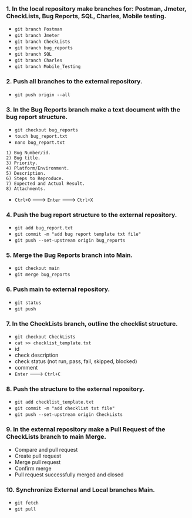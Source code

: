 ### 1. In the local repository make branches for: Postman, Jmeter, CheckLists, Bug Reports, SQL, Charles, Mobile testing.
- `git branch Postman`
- `git branch Jmeter`
- `git branch CheckLists`
- `git branch bug_reports`
- `git branch SQL`
- `git branch Charles`
- `git branch Mobile_Testing`
### 2. Push all branches to the external repository.
- `git push origin --all`
### 3. In the Bug Reports branch make a text document with the bug report structure.
- `git checkout bug_reports`
- `touch bug_report.txt`
- `nano bug_report.txt`
```
1) Bug Number/id.
2) Bug title.
3) Priority.
4) Platform/Environment.
5) Description.
6) Steps to Reproduce.
7) Expected and Actual Result.
8) Attachments.
```
- `Ctrl+O` ---> `Enter` ---> `Ctrl+X`
### 4. Push the bug report structure to the external repository.
- `git add bug_report.txt`
- `git commit -m "add bug report template txt file"`
- `git push --set-upstream origin bug_reports`
### 5. Merge the Bug Reports branch into Main.
- `git checkout main`
- `git merge bug_reports`
### 6. Push main to external repository.
- `git status`
- `git push`
### 7. In the CheckLists branch, outline the checklist structure.
- `git checkout CheckLists`
- `cat >> checklist_template.txt`
- id
- check description
- check status (not run, pass, fail, skipped, blocked)
- comment
- `Enter` ---> `Ctrl+C`
### 8. Push the structure to the external repository.
- `git add checklist_template.txt`
- `git commit -m "add checklist txt file"`
- `git push --set-upstream origin CheckLists`
### 9. In the external repository make a Pull Request of the CheckLists branch to main Merge.
- Compare and pull request
- Create pull request
- Merge pull request
- Confirm merge
- Pull request successfully merged and closed
### 10. Synchronize External and Local branches Main.
- `git fetch`
- `git pull`
